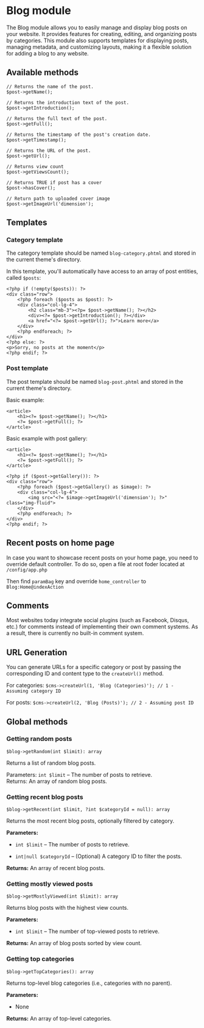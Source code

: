 Blog module
==========
The Blog module allows you to easily manage and display blog posts on your website. It provides features for creating, editing, and organizing posts by categories. This module also supports templates for displaying posts, managing metadata, and customizing layouts, making it a flexible solution for adding a blog to any website.

## Available methods

    // Returns the name of the post.
    $post->getName(); 
    
    // Returns the introduction text of the post.
    $post->getIntroduction(); 
    
    // Returns the full text of the post.
    $post->getFull(); 
    
    // Returns the timestamp of the post's creation date.
    $post->getTimestamp(); 
    
    // Returns the URL of the post.
    $post->getUrl(); 
    
    // Returns view count
    $post->getViewsCount();
    
    // Returns TRUE if post has a cover
    $post->hasCover();

    // Return path to uploaded cover image
    $post->getImageUrl('dimension'); 




## Templates

### Category template


The category template should be named `blog-category.phtml` and stored in the current theme's directory.

In this template, you'll automatically have access to an array of post entities, called `$posts`:

    <?php if (!empty($posts)): ?>
    <div class="row">
	    <?php foreach ($posts as $post): ?>
	    <div class="col-lg-4">
		    <h2 class="mb-3"><?p= $post->getName(); ?></h2>
		    <div><?= $post->getIntroduction(); ?></div>
		    <a href="<?= $post->getUrl(); ?>">Learn more</a>
	    </div>
	    <?php endforeach; ?>
    </div>
    <?php else: ?>
    <p>Sorry, no posts at the moment</p>
    <?php endif; ?>

### Post template

The post template should be named `blog-post.phtml` and stored in the current theme's directory.

Basic example:

    <article>
    	<h1><?= $post->getName(); ?></h1>
        <?= $post->getFull(); ?>
    </artcle>

Basic example with post gallery:

    <article>
    	<h1><?= $post->getName(); ?></h1>
        <?= $post->getFull(); ?>
    </artcle>

    <?php if ($post->getGallery()): ?>
    <div class="row">
        <?php foreach ($post->getGallery() as $image): ?>
        <div class="col-lg-4">
            <img src="<?= $image->getImageUrl('dimension'); ?>" class="img-fluid">
        </div>
        <?php endforeach; ?>
    </div>
    <?php endif; ?>

## Recent posts on home page

In case you want to showcase recent posts on your home page, you need to override default controller. To do so, open a file at root foder located at `/config/app.php`

Then find `paramBag` key and override `home_controller` to `Blog:Home@indexAction`

## Comments

Most websites today integrate social plugins (such as Facebook, Disqus, etc.) for comments instead of implementing their own comment systems. As a result, there is currently no built-in comment system.


## URL Generation

You can generate URLs for a specific category or post by passing the corresponding ID and content type to the `createUrl()` method.

For categories:
`$cms->createUrl(1, 'Blog (Categories)'); // 1 - Assuming category ID`

For posts:
`$cms->createUrl(2, 'Blog (Posts)'); // 2 - Assuming post ID`


## Global methods

### Getting random posts

`$blog->getRandom(int $limit): array`

Returns a list of random blog posts.  

Parameters: `int $limit` – The number of posts to retrieve.  
Returns: An array of random blog posts. 

### Getting recent blog posts

`$blog->getRecent(int $limit, ?int $categoryId = null): array`

Returns the most recent blog posts, optionally filtered by category.  

**Parameters:**

-   `int $limit` – The number of posts to retrieve.
    
-   `int|null $categoryId` – (Optional) A category ID to filter the posts.  

**Returns:** An array of recent blog posts.

### Getting mostly viewed posts

`$blog->getMostlyViewed(int $limit): array`

Returns blog posts with the highest view counts.  

**Parameters:**

-   `int $limit` – The number of top-viewed posts to retrieve.  
 
 **Returns:** An array of blog posts sorted by view count.

### Getting top categories

`$blog->getTopCategories(): array`

Returns top-level blog categories (i.e., categories with no parent).  

**Parameters:**

-   None  


**Returns:**  An array of top-level categories.